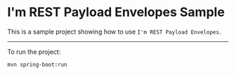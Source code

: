# I'm REST Payload Envelopes Sample

This is a sample project showing how to use `I'm REST Payload Envelopes`.

---

To run the project:

```
mvn spring-boot:run
```
